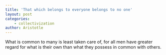 ```yaml
---
title: 'That which belongs to everyone belongs to no one'
layout: post
categories:
    - collectivization
author: Aristotle
---
```


What is common to many is least taken care of, for all men have greater regard for what is their own than what they possess in common with others.